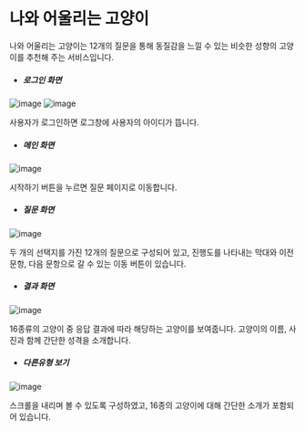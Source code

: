 # 나와 어울리는 고양이
나와 어울리는 고양이는 12개의 질문을 통해 동질감을 느낄 수 있는 비슷한 성향의 고양이를 추천해 주는 서비스입니다.

+ ##### 로그인 화면

![image](https://user-images.githubusercontent.com/66019792/108851529-dee0ab00-7627-11eb-9d97-2e658d6480af.png)
![image](https://user-images.githubusercontent.com/66019792/108851620-fc157980-7627-11eb-8731-8b5b2f72acd1.png)


사용자가 로그인하면 로그창에 사용자의 아이디가 뜹니다.

+ ##### 메인 화면

![image](https://user-images.githubusercontent.com/66019792/108850257-81982a00-7626-11eb-90a0-3938a07bc65a.png)

시작하기 버튼을 누르면 질문 페이지로 이동합니다.

+ ##### 질문 화면

![image](https://user-images.githubusercontent.com/66019792/108851100-6a0d7100-7627-11eb-8ee4-3d8fad61cf08.png)

두 개의 선택지를 가진 12개의 질문으로 구성되어 있고, 진행도를 나타내는 막대와 이전 문항, 다음 문항으로 갈 수 있는 이동 버튼이 있습니다.

+ ##### 결과 화면

![image](https://user-images.githubusercontent.com/66019792/108851753-1ea79280-7628-11eb-8155-4438723d7fda.png)

16종류의 고양이 중 응답 결과에 따라 해당하는 고양이를 보여줍니다.
고양이의 이름, 사진과 함께 간단한 성격을 소개합니다.

+ ##### 다른유형 보기

![image](https://user-images.githubusercontent.com/66019792/108851996-66c6b500-7628-11eb-8632-117b48852d47.png)

스크롤을 내리며 볼 수 있도록 구성하였고, 16종의 고양이에 대해 간단한 소개가 포함되어 있습니다.


